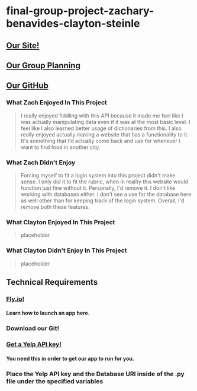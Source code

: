 # final-group-project-zachary-benavides-clayton-steinle
## [Our Site!](https://long-silence-6282.fly.dev/)
## [Our Group Planning](https://docs.google.com/document/d/1wktLUF536iGVRlM_Io-guxi5iHgNSC44LhCqXgNwNW4/edit?usp=sharing)
## [Our GitHub](https://github.com/Mothraguy/final-group-project-zachary-benavides-clayton-steinle)
### What Zach Enjoyed In This Project
> I really enjoyed fiddling with this API because it made me feel like I was actually manipulating data even if it was at the most basic level. I feel like I also learned better usage of dictionaries from this.
> I also really enjoyed actually making a website that has a functionality to it. It's something that I'd actually come back and use for whenever I want to find food in another city.
### What Zach Didn't Enjoy
> Forcing myself to fit a login system into this project didn't make sense. I only did it to fit the rubric, when in reality this website would function just fine without it. Personally, I'd remove it.
> I don't like working with databases either. I don't see a use for the database here as well other than for keeping track of the login system. Overall, I'd remove both these features.
### What Clayton Enjoyed In This Project
> placeholder
### What Clayton Didn't Enjoy In This Project
> placeholder
## Technical Requirements
### [Fly.io!](https://fly.io/)
#### Learn how to launch an app here.
### Download our Git!
### [Get a Yelp API key!](https://www.yelp.com/developers/v3/manage_app)
#### You need this in order to get our app to run for you.
### Place the Yelp API key and the Database URI inside of the .py file under the specified variables
